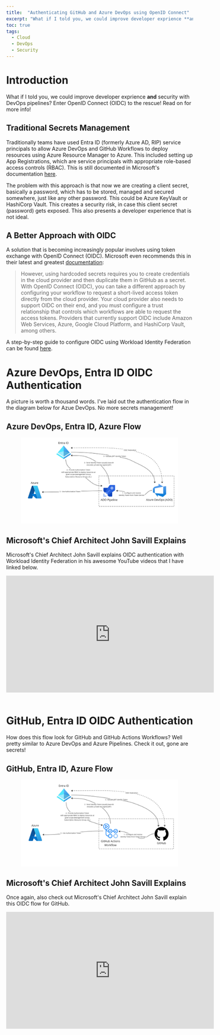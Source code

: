 ```yaml
---
title:  "Authenticating GitHub and Azure DevOps using OpenID Connect"
excerpt: "What if I told you, we could improve developer exprience **and** security with DevOps pipelines?  Enter OpenID Connect (OIDC) to the rescue!"
toc: true
tags:
  - Cloud
  - DevOps
  - Security
---
```


# Introduction

What if I told you, we could improve developer exprience **and** security with DevOps pipelines?  Enter OpenID Connect (OIDC) to the rescue!  Read on for more info!

## Traditional Secrets Management
Traditionally teams have used Entra ID (formerly Azure AD, RIP) service principals to allow Azure DevOps and GitHub Workflows to deploy resources using Azure Resource Manager to Azure.  This included setting up App Registrations, which are service principals with appropriate role-based access controls (RBAC).  This is still documented in Microsoft's documentation [here](https://learn.microsoft.com/en-us/azure/devops/pipelines/library/connect-to-azure?view=azure-devops#create-an-azure-resource-manager-service-connection-that-uses-a-service-principal-secret). 

The problem with this approach is that now we are creating a client secret, basically a password, which has to be stored, managed and secured somewhere, just like any other password.  This could be Azure KeyVault or HashiCorp Vault.  This creates a security risk, in case this client secret (password) gets exposed.  This also presents a developer experience that is not ideal.

## A Better Approach with OIDC
A solution that is becoming increasingly popular involves using token exchange with OpenID Connect (OIDC). Microsoft even recommends this in their latest and greatest [documentation](https://docs.github.com/en/actions/deployment/security-hardening-your-deployments/about-security-hardening-with-openid-connect):

>However, using hardcoded secrets requires you to create credentials in the cloud provider and then duplicate them in GitHub as a secret. With OpenID Connect (OIDC), you can take a different approach by configuring your workflow to request a short-lived access token directly from the cloud provider. Your cloud provider also needs to support OIDC on their end, and you must configure a trust relationship that controls which workflows are able to request the access tokens. Providers that currently support OIDC include Amazon Web Services, Azure, Google Cloud Platform, and HashiCorp Vault, among others.

A step-by-step guide to configure OIDC using Workload Identity Federation can be found [here](https://learn.microsoft.com/en-us/azure/devops/pipelines/library/connect-to-azure?view=azure-devops#create-an-azure-resource-manager-service-connection-that-uses-workload-identity-federation).

# Azure DevOps, Entra ID OIDC Authentication
A picture is worth a thousand words.  I've laid out the authentication flow in the diagram below for Azue DevOps.  No more secrets management!

## Azure DevOps, Entra ID, Azure Flow
<figure>
    <a href="/assets/images/azure-devops-oidc.jpg"><img src="/assets/images/azure-devops-oidc.jpg"></a>
</figure>

## Microsoft's Chief Architect John Savill Explains
Microsoft's Chief Architect John Savill explains OIDC authentication with Workload Identity Federation in his awesome YouTube videos that I have linked below.  

<iframe width="560" height="315" src="https://www.youtube.com/embed/saTUeR_U3lA?si=r3OMGYwt5DVX3Iii" title="YouTube video player" frameborder="0" allow="accelerometer; autoplay; clipboard-write; encrypted-media; gyroscope; picture-in-picture; web-share" allowfullscreen></iframe>
<br/><br/>

# GitHub, Entra ID OIDC Authentication
How does this flow look for GitHub and GitHub Actions Workflows?  Well pretty similar to Azure DevOps and Azure Pipelines.  Check it out, gone are secrets!

## GitHub, Entra ID, Azure Flow
<figure>
    <a href="/assets/images/github-oidc.jpg"><img src="/assets/images/github-oidc.jpg"></a>
</figure>

## Microsoft's Chief Architect John Savill Explains
Once again, also check out Microsoft's Chief Architect John Savill explain this OIDC flow for GitHub.

<iframe width="560" height="315" src="https://www.youtube.com/embed/XkhkkLBkAT4?si=faDeaiViVhgPyBxA" title="YouTube video player" frameborder="0" allow="accelerometer; autoplay; clipboard-write; encrypted-media; gyroscope; picture-in-picture; web-share" allowfullscreen></iframe>
<br/><br/>
